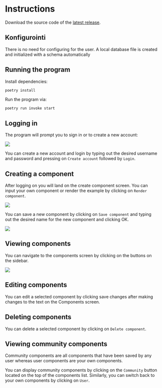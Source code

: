 # Instructions

Download the source code of the [latest release](https://github.com/ni-eminen/ReactComponentViewer/releases).

## Konfigurointi

There is no need for configuring for the user. A local database file is created and initialized with a schema automatically

## Running the program

Install dependencies:

```bash
poetry install
```

Run the program via:

```
poetry run invoke start
```

## Logging in

The program will prompt you to sign in or to create a new account:

![](../imgs/login_screen.png)

You can create a new account and login by typing out the desired username and password and pressing on `Create account` followed by `Login`.



## Creating a component

After logging on you will land on the create component screen. You can input your own component or render the example by clicking on `Render component`. 

![](../imgs/add_component_screen.png)

You can save a new component by clicking on `Save component` and typing out the desired name for the new component and clicking OK.

![](../imgs/saving_commponent.png)

## Viewing components

You can navigate to the components screen by clicking on the buttons on the sidebar.

![](../imgs/components_screen.png)

## Editing components

You can edit a selected component by clicking save changes after making changes to the text on the Components screen.

## Deleting components

You can delete a selected component by clicking on `Delete component`.

## Viewing community components

Community components are all components that have been saved by any user whereas user components are your own components.

You can display community components by clicking on the `Community` button located on the top of the components list. Similarly, you can switch back to your own components by clicking on `User`.